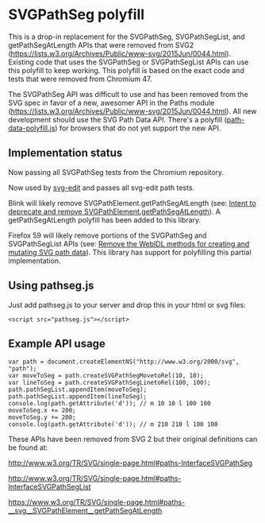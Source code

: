 # SVGPathSeg polyfill

This is a drop-in replacement for the SVGPathSeg, SVGPathSegList, and getPathSegAtLength APIs that were removed from SVG2 (https://lists.w3.org/Archives/Public/www-svg/2015Jun/0044.html). Existing code that uses the SVGPathSeg or SVGPathSegList APIs can use this polyfill to keep working. This polyfill is based on the exact code and tests that were removed from Chromium 47.

The SVGPathSeg API was difficult to use and has been removed from the SVG spec in favor of a new, awesomer API in the Paths module (https://lists.w3.org/Archives/Public/www-svg/2015Jun/0044.html). All new development should use the SVG Path Data API. There's a polyfill ([path-data-polyfill.js](https://github.com/jarek-foksa/path-data-polyfill.js)) for browsers that do not yet support the new API.

## Implementation status

Now passing all SVGPathSeg tests from the Chromium repository.

Now used by [svg-edit](https://github.com/SVG-Edit/svgedit) and passes all svg-edit path tests.

Blink will likely remove SVGPathElement.getPathSegAtLength (see: [Intent to deprecate and remove SVGPathElement.getPathSegAtLength](https://groups.google.com/a/chromium.org/d/msg/blink-dev/Gc1Aw282beo/NsfsKf8LBgAJ)). A getPathSegAtLength polyfill has been added to this library.

Firefox 59 will likely remove portions of the SVGPathSeg and SVGPathSegList APIs (see: [Remove the WebIDL methods for creating and mutating SVG path data](https://bugzilla.mozilla.org/show_bug.cgi?id=1436438)). This library has support for polyfilling this partial implementation.

## Using pathseg.js
Just add pathseg.js to your server and drop this in your html or svg files:
```
<script src="pathseg.js"></script>
```

## Example API usage
```
var path = document.createElementNS("http://www.w3.org/2000/svg", "path");
var moveToSeg = path.createSVGPathSegMovetoRel(10, 10);
var lineToSeg = path.createSVGPathSegLinetoRel(100, 100);
path.pathSegList.appendItem(moveToSeg);
path.pathSegList.appendItem(lineToSeg);
console.log(path.getAttribute('d')); // m 10 10 l 100 100
moveToSeg.x += 200;
moveToSeg.y += 200;
console.log(path.getAttribute('d')); // m 210 210 l 100 100
```

These APIs have been removed from SVG 2 but their original definitions can be found at:

http://www.w3.org/TR/SVG/single-page.html#paths-InterfaceSVGPathSeg

http://www.w3.org/TR/SVG/single-page.html#paths-InterfaceSVGPathSegList

https://www.w3.org/TR/SVG/single-page.html#paths-__svg__SVGPathElement__getPathSegAtLength
